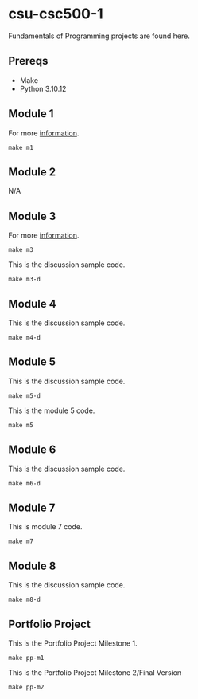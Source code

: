 # csu-csc500-1

Fundamentals of Programming projects are found here.

## Prereqs

- Make
- Python 3.10.12

## Module 1

For more [information](./module-1/README.md).

`make m1`

## Module 2

N/A

## Module 3

For more [information](./module-3/README.md).

`make m3`

This is the discussion sample code.

`make m3-d`

## Module 4

This is the discussion sample code.

`make m4-d`

## Module 5

This is the discussion sample code.

`make m5-d`

This is the module 5 code.

`make m5`

## Module 6

This is the discussion sample code.

`make m6-d`

## Module 7

This is module 7 code.

`make m7`

## Module 8

This is the discussion sample code.

`make m8-d`

## Portfolio Project

This is the Portfolio Project Milestone 1.

`make pp-m1`

This is the Portfolio Project Milestone 2/Final Version

`make pp-m2`
